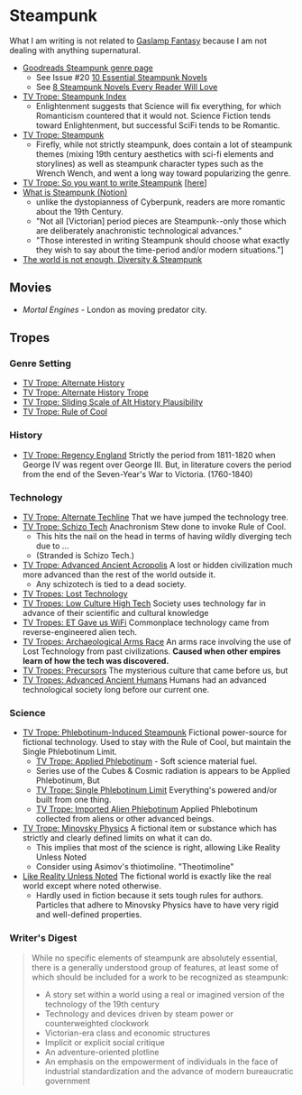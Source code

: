 # Steampunk

What I am writing is not related to [Gaslamp Fantasy](https://tvtropes.org/pmwiki/pmwiki.php/Main/GaslampFantasy) because I am not dealing with anything supernatural.

* [Goodreads Steampunk genre page](https://www.goodreads.com/genres/steampunk)
  - See Issue #20 [10 Essential Steampunk Novels](https://www.panmacmillan.com/blogs/science-fiction-and-fantasy/ten-essential-steampunk-novels)
  - See [8 Steampunk Novels Every Reader Will Love](https://www.notion.so/merovex/8-Steampunk-Novels-Every-Reader-Will-Love-8d064da16ddd40f2b013c79987e89444)
* [TV Trope: Steampunk Index](https://tvtropes.org/pmwiki/pmwiki.php/Main/SteamPunkIndex)
  - Enlightenment suggests that Science will fix everything, for which Romanticism countered that it would not. Science Fiction tends toward Enlightenment, but successful SciFi tends to be Romantic.
* [TV Trope: Steampunk](https://tvtropes.org/pmwiki/pmwiki.php/Main/SteamPunk)
  - Firefly, while not strictly steampunk, does contain a lot of steampunk themes (mixing 19th century aesthetics with sci-fi elements and storylines) as well as steampunk character types such as the Wrench Wench, and went a long way toward popularizing the genre.
* [TV Trope: So you want to write Steampunk](https://tvtropes.org/pmwiki/pmwiki.php/SoYouWantTo/WriteASteampunkStory) [[here](research/steampunk/so-you-want-to-write-steampunk.md)]
* [What is Steampunk (Notion)](https://www.notion.so/merovex/The-United-Federation-of-Charles-What-is-Steampunk-05ce4d76561c4c71b46e6017a54fc6d2)
  - unlike the dystopianness of Cyberpunk, readers are more romantic about the 19th Century.
  - "Not all [Victorian] period pieces are Steampunk--only those which are deliberately anachronistic technological advances."
  - "Those interested in writing Steampunk should choose what exactly they wish to say about the time-period and/or modern situations."]
* [The world is not enough, Diversity & Steampunk](https://www.notion.so/merovex/The-world-is-not-enough-but-it-is-such-a-perfect-place-to-start-Diversity-in-SF-F-9bc0df1aa8c64d6bb5abcc16940e9726)

## Movies

* _Mortal Engines_ - London as moving predator city.

## Tropes

### Genre Setting

* [TV Trope: Alternate History](https://www.notion.so/merovex/Alternate-History-TV-Tropes-1e4e862a49d2451ebb884f684891b0b5)
* [TV Trope: Alternate History Trope](https://www.notion.so/merovex/Alternate-History-Tropes-TV-Tropes-365d1e7e154443d1bb2eb93ac6430854)
* [TV Trope: Sliding Scale of Alt History Plausibility](https://www.notion.so/merovex/Sliding-Scale-of-Alternate-History-Plausibility-TV-Tropes-7ed83b48d296480e8422cbc813c66f5d)
* [TV Trope: Rule of Cool](https://www.notion.so/merovex/Rule-of-Cool-TV-Tropes-59a81741c2f749878b024715218181b6)

### History

* [TV Trope: Regency England](https://www.notion.so/merovex/Regency-England-TV-Tropes-0519dc1f3fca4349ae1bd527aa12f417) Strictly the period from 1811-1820 when George IV was regent over George III. But, in literature covers the period from the end of the Seven-Year's War to Victoria. (1760-1840)

### Technology

* [TV Trope: Alternate Techline](https://www.notion.so/merovex/Alternate-Techline-TV-Tropes-ae7af13861774832abc9e8f0976d526b) That we have jumped the technology tree.
* [TV Trope: Schizo Tech](https://www.notion.so/merovex/Schizo-Tech-TV-Tropes-3a7e59d59f9f4d55a956c8f150683756) Anachronism Stew done to invoke Rule of Cool.
  - This hits the nail on the head in terms of having wildly diverging tech due to ...
  - (Stranded is Schizo Tech.)
* [TV Trope: Advanced Ancient Acropolis](https://www.notion.so/merovex/Advanced-Ancient-Acropolis-TV-Tropes-81869d4fc1d143fb9b87595730b73a9e) A lost or hidden civilization much more advanced than the rest of the world outside it.
  - Any schizotech is tied to a dead society.
* [TV Tropes: Lost Technology](https://tvtropes.org/pmwiki/pmwiki.php/Main/LostTechnology)
* [TV Tropes: Low Culture High Tech](https://tvtropes.org/pmwiki/pmwiki.php/Main/LowCultureHighTech) Society uses technology far in advance of their scientific and cultural knowledge
* [TV Tropes: ET Gave us WiFi](https://tvtropes.org/pmwiki/pmwiki.php/Main/ETGaveUsWifi) Commonplace technology came from reverse-engineered alien tech.
* [TV Tropes: Archaeological Arms Race](https://tvtropes.org/pmwiki/pmwiki.php/Main/ArchaeologicalArmsRace) An arms race involving the use of Lost Technology from past civilizations. **Caused when other empires learn of how the tech was discovered.**
* [TV Tropes: Precursors](https://tvtropes.org/pmwiki/pmwiki.php/Main/Precursors) The mysterious culture that came before us, but
* [TV Tropes: Advanced Ancient Humans](https://tvtropes.org/pmwiki/pmwiki.php/Main/AdvancedAncientHumans) Humans had an advanced technological society long before our current one.

### Science

* [TV Trope: Phlebotinum-Induced Steampunk](https://tvtropes.org/pmwiki/pmwiki.php/Main/PhlebotinumInducedSteampunk) Fictional power-source for fictional technology. Used to stay with the Rule of Cool, but maintain the Single Phlebotinum Limit.
  * [TV Trope: Applied Phlebotinum](https://www.notion.so/c683ce2178204b8aac4515f2c4540057) - Soft science material fuel.
  - Series use of the Cubes & Cosmic radiation is appears to be Applied Phlebotinum, But
  - [TV Trope: Single Phlebotinum Limit](https://tvtropes.org/pmwiki/pmwiki.php/Main/SinglePhlebotinumLimit) Everything's powered and/or built from one thing.
  - [TV Trope: Imported Alien Phlebotinum](https://tvtropes.org/pmwiki/pmwiki.php/Main/ImportedAlienPhlebotinum) Applied Phlebotinum collected from aliens or other advanced beings.
* [TV Trope: Minovsky Physics](https://tvtropes.org/pmwiki/pmwiki.php/Main/MinovskyPhysics) A fictional item or substance which has strictly and clearly defined limits on what it can do.
  - This implies that most of the science is right, allowing Like Reality Unless Noted
  - Consider using Asimov's thiotimoline. "Theotimoline"
* [Like Reality Unless Noted](https://tvtropes.org/pmwiki/pmwiki.php/Main/LikeRealityUnlessNoted) The fictional world is exactly like the real world except where noted otherwise.
  - Hardly used in fiction because it sets tough rules for authors. Particles that adhere to Minovsky Physics have to have very rigid and well-defined properties.

### Writer's Digest
> While no specific elements of steampunk are absolutely essential, there is a generally understood group of features, at least some of which should be included for a work to be recognized as steampunk:
>
> * A story set within a world using a real or imagined version of the technology of the 19th century
> * Technology and devices driven by steam power or counterweighted clockwork
> * Victorian-era class and economic structures
> * Implicit or explicit social critique
> * An adventure-oriented plotline
> * An emphasis on the empowerment of individuals in the face of industrial standardization and the advance of modern bureaucratic government
